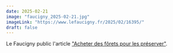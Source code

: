 ```yaml
---
date: 2025-02-21
image: "faucigny_2025-02-21.jpg"
imageLink: "https://www.lefaucigny.fr/2025/02/16395/"
draft: false
---
```

Le Faucigny public l'article ["Acheter des fôrets pour les préserver"](https://www.lefaucigny.fr/2025/02/16395/).